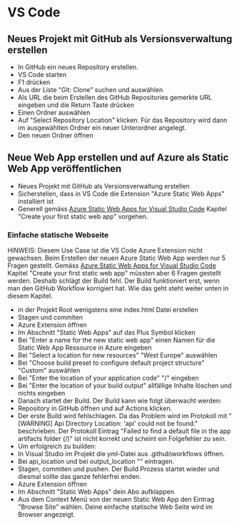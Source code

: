 # VS Code

## Neues Projekt mit GitHub als Versionsverwaltung erstellen
* In GitHub ein neues Repository erstellen.
* VS Code starten
* F1 drücken
* Aus der Liste "Git: Clone" suchen und auswählen
* Als URL die beim Erstellen des GitHub Repositories gemerkte URL eingeben und die Return Taste drücken
* Einen Ordner auswählen 
* Auf "Select Repository Location" klicken. Für das Repository wird dann im ausgewählten Ordner ein neuer Unterordner angelegt.
* Den neuen Ordner öffnen

## Neue Web App erstellen und auf Azure als Static Web App veröffentlichen
* Neues Projekt mit GitHub als Versionsverwaltung erstellen
* Sicherstellen, dass in VS Code die Extension "Azure Static Web Apps" installiert ist
* Generell gemäss [Azure Static Web Apps for Visual Studio Code](https://marketplace.visualstudio.com/items?itemName=ms-azuretools.vscode-azurestaticwebapps) Kapitel "Create your first static web app" vorgehen.

### Einfache statische Webseite
HINWEIS: Diesem Use Case ist die VS Code Azure Extension nicht gewachsen. Beim Erstellen der neuen Azure Static Web App werden nur 5 Fragen gestellt. Gemäss [Azure Static Web Apps for Visual Studio Code](https://marketplace.visualstudio.com/items?itemName=ms-azuretools.vscode-azurestaticwebapps) Kapitel "Create your first static web app" müssten aber 6 Fragen gestellt werden. Deshalb schlägt der Build fehl. Der Build funktioniert erst, wenn man den GitHub Workflow korrigiert hat. Wie das geht steht weiter unten in diesem Kapitel.
* in der Projekt Root wenigstens eine index.html Datei erstellen
* Stagen und commiten
* Azure Extension öffnen
* Im Abschnitt "Static Web Apps" auf das Plus Symbol klicken
* Bei "Enter a name for the new static web app" einen Namen für die Static Web App Ressource in Azure eingeben 
* Bei "Select a location for new resources" "West Europe" auswählen
* Bei "Choose build preset to configure default project structure" "Custom" auswählen
* Bei "Enter the location of your application code" "/" eingeben
* Bei "Enter the location of your build output" allfällige Inhalte löschen und nichts eingeben
* Danach startet der Build. Der Build kann wie folgt überwacht werden:
* Repository in GitHub öffnen und auf Actions klicken.
* Der erste Build wird fehlschlagen. Da das Problem wird im Protokoll mit "[WARNING] Api Directory Location: 'api' could not be found." beschrieben. Der Protokoll Eintrag "Failed to find a default file in the app artifacts folder (/)" ist nicht korrekt und scheint ein Folgefehler zu sein. 
* Um erfolgreich zu builden:
* In Visual Studio im Projekt die yml-Datei aus .github\workflows öffnen.
* Bei api_location und bei output_location "" eintragen.
* Stagen, commiten und pushen. Der Build Prozess startet wieder und diesmal sollte das ganze fehlerfrei enden.
* Azure Extension öffnen
* Im Abschnitt "Static Web Apps" dein Abo aufklappen
* Aus dem Context Menü von der neuen Static Web App den Eintrag "Browse Site" wählen. Deine einfache statische Web Seite wird im Browser angezeigt.
